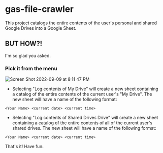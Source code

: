 # gas-file-crawler
This project catalogs the entire contents of the user's personal and shared Google Drives into a Google Sheet.

## BUT HOW?!

I'm so glad you asked.

### Pick it from the menu

![Screen Shot 2022-09-09 at 8 11 47 PM](https://user-images.githubusercontent.com/45707086/189466574-7fb8fceb-9ddb-4785-b8da-e07f79d0c402.png)

- Selecting "Log contents of My Drive" will create a new sheet containing a catalog of the entire contents of the current user's "My Drive".  The new sheet will have a name of the following format:

`<Your Name> <current date> <current time>`

- Selecting "Log contents of Shared Drives Drive" will create a new sheet containing a catalog of the entire contents of all of the current user's shared drives.  The new sheet will have a name of the following format:

`<Your Name> <current date> <current time>`

That's it!  Have fun.
